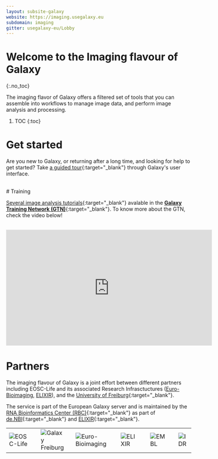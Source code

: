 ```yaml
---
layout: subsite-galaxy
website: https://imaging.usegalaxy.eu
subdomain: imaging
gitter: usegalaxy-eu/Lobby
---
```


# Welcome to the Imaging flavour of Galaxy
{:.no_toc}

The imaging flavor of Galaxy offers a filtered set of tools that you can assemble into workflows to manage image data, and perform image analysis and processing.


1. TOC
{:toc}

# Get started

Are you new to Galaxy, or returning after a long time, and looking for help to get started? Take [a guided tour](https://imaging.usegalaxy.eu/tours/core.galaxy_ui){:target="_blank"} through Galaxy's user interface.

<br>
# Training

[Several image analysis tutorials](https://training.galaxyproject.org/training-material/topics/imaging/){:target="_blank"} avalable in the [__Galaxy Training Network (GTN)__](https://training.galaxyproject.org){:target="_blank"}. To know more about the GTN, check the video below!

<br>

<iframe width="560" height="315"
src="https://www.youtube.com/embed/lDqWxzWNk1k"
title="YouTube video player"
frameborder="0"
allow="accelerometer; autoplay; clipboard-write; encrypted-media; gyroscope; picture-in-picture"
allowfullscreen>
</iframe>

<br>

# Partners

The imaging flavour of Galaxy is a joint effort between different partners including EOSC-Life and its associated Research Infrasctuctures ([Euro-Bioimaging](https://www.eurobioimaging.eu/), [ELIXIR](https://elixir-europe.org/)), and the [University of Freiburg](https://galaxyproject.eu/freiburg/){:target="_blank"}.

The service is part of the European Galaxy server and is maintained by the [RNA Bioinformatics Center (RBC)](https://www.denbi.de/network/rna-bioinformatics-center-rbc){:target="_blank"} as part of [de.NBI](https://www.denbi.de){:target="_blank"} and [ELIXIR](http://elixir-europe.org){:target="_blank"}.

<table border="0"><tr>
<td width="10%">
<img alt="EOSC-Life" src="/assets/media/EOSC_logo.png" />
</td>
<td with="8%"></td>
<td width="12%">
<img alt="Galaxy Freiburg" src="/assets/media/freiburg-galaxy.svg" />
</td>
<td with="0%"></td>
<td width="30%">
<img alt="Euro-Bioimaging" src="/assets/media/eubi_logo.png" />
</td>
<td with="0%"></td>
<td width="10%">
<img alt="ELIXIR" src="/assets/media/elixir_logo.png" />
</td>
<td with="1%"></td>
<td width="13%">
<img alt="EMBL" src="/assets/media/logo_EMBL.png" />
</td>
<td with="3%"></td>
<td width="10%">
<img alt="IDR" src="/assets/media/idr_logo.png" />
</td>
</tr></table>
